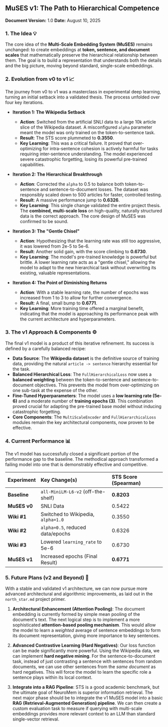 ## **MuSES v1: The Path to Hierarchical Competence**

**Document Version:** 1.0
**Date:** August 10, 2025

### 1. The Idea 💡

The core idea of the **Multi-Scale Embedding System (MuSES)** remains unchanged: to create embeddings at **token, sentence, and document scales** that mathematically preserve the hierarchical relationship between them. The goal is to build a representation that understands both the details and the big picture, moving beyond standard, single-scale embeddings.

### 2. Evolution from v0 to v1 📈

The journey from v0 to v1 was a masterclass in experimental deep learning, turning an initial setback into a validated thesis. The process unfolded over four key iterations.

* **Iteration 1: The Wikipedia Setback**
    * **Action**: Switched from the artificial SNLI data to a large 10k article slice of the Wikipedia dataset. A misconfigured `alpha` parameter meant the model was only trained on the token-to-sentence task.
    * **Result**: The STS score plummeted to **0.3550**.
    * **Key Learning**: This was a critical failure. It proved that over-optimizing for intra-sentence cohesion is actively harmful for tasks requiring inter-sentence understanding. The model experienced severe catastrophic forgetting, losing its powerful pre-trained capabilities.

* **Iteration 2: The Hierarchical Breakthrough**
    * **Action**: Corrected the `alpha` to 0.5 to balance both token-to-sentence and sentence-to-document losses. The dataset was responsibly scaled down to 500 articles for faster, controlled testing.
    * **Result**: A massive performance jump to **0.6326**.
    * **Key Learning**: This single change validated the entire project thesis. The **combined, multi-scale loss** on high-quality, naturally structured data is the correct approach. The core design of MuSES was confirmed to be sound.

* **Iteration 3: The "Gentle Chisel"**
    * **Action**: Hypothesizing that the learning rate was still too aggressive, it was lowered from 2e-5 to 5e-6.
    * **Result**: Another solid gain, with the score climbing to **0.6730**.
    * **Key Learning**: The model's pre-trained knowledge is powerful but brittle. A lower learning rate acts as a "gentle chisel," allowing the model to adapt to the new hierarchical task without overwriting its existing, valuable representations.

* **Iteration 4: The Point of Diminishing Returns**
    * **Action**: With a stable learning rate, the number of epochs was increased from 1 to 3 to allow for further convergence.
    * **Result**: A final, small bump to **0.6771**.
    * **Key Learning**: More training time offered a marginal benefit, indicating that the model is approaching its performance peak with the current architecture and hyperparameters.

### 3. The v1 Approach & Components ⚙️

The final v1 model is a product of this iterative refinement. Its success is defined by a carefully balanced recipe:

* **Data Source**: The **Wikipedia dataset** is the definitive source of training data, providing the natural `article -> sentence` hierarchy essential for the task.
* **Balanced Hierarchical Loss**: The `FullHierarchicalLoss` now uses a **balanced weighting** between the token-to-sentence and sentence-to-document objectives. This prevents the model from over-optimizing on one sub-task at the expense of the other.
* **Fine-Tuned Hyperparameters**: The model uses a **low learning rate (5e-6)** and a moderate number of **training epochs (3)**. This combination proved crucial for adapting the pre-trained base model without inducing catastrophic forgetting.
* **Core Components**: The `MultiScaleEncoder` and `FullHierarchicalLoss` modules remain the key architectural components, now proven to be effective.

### 4. Current Performance 📊

The v1 model has successfully closed a significant portion of the performance gap to the baseline. The methodical approach transformed a failing model into one that is demonstrably effective and competitive.

| Experiment | Key Change(s) | STS Score (Spearman) |
| :--- | :--- | :--- |
| **Baseline** | `all-MiniLM-L6-v2` (off-the-shelf) | **0.8203** |
| **MuSES v0** | SNLI Data | 0.5422 |
| **Wiki #1** | Switched to Wikipedia, `alpha=1.0` | 0.3550 |
| **Wiki #2** | `alpha=0.5`, reduced data/epochs | 0.6326 |
| **Wiki #3** | Lowered `learning_rate` to 5e-6 | 0.6730 |
| **MuSES v1** | Increased epochs (Final Result) | **0.6771** |

### 5. Future Plans (v2 and Beyond) 🚀

With a stable and validated v1 architecture, we can now pursue more advanced architectural and algorithmic improvements, as laid out in the `north_star.md` project primer.

1.  **Architectural Enhancement (Attention Pooling)**: The document embedding is currently formed by simple mean pooling of the document's text. The next logical step is to implement a more sophisticated **attention-based pooling mechanism**. This would allow the model to learn a *weighted* average of sentence embeddings to form its document representation, giving more importance to key sentences.

2.  **Advanced Contrastive Learning (Hard Negatives)**: Our loss function can be made significantly more powerful. Using the Wikipedia data, we can implement **hard negative mining**. For the sentence-to-document task, instead of just contrasting a sentence with sentences from random documents, we can use other sentences from the *same document* as hard negatives. This will force the model to learn the specific role a sentence plays within its local context.

3.  **Integrate into a RAG Pipeline**: STS is a good academic benchmark, but the ultimate goal of NeuroMem is superior information retrieval. The next major phase should be to integrate the v1 MuSES model into a basic **RAG (Retrieval-Augmented Generation) pipeline**. We can then create a custom evaluation task to measure if querying with multi-scale embeddings provides more relevant context to an LLM than standard single-vector retrieval.
